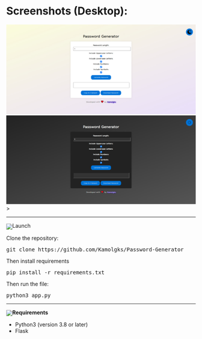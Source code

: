 # Screenshots (Desktop):

<img src="./static/images/v1.jpg">
<img src="./static/images/v2.jpg">>

---

<p><img src="https://cdn-icons-png.flaticon.com/512/10273/10273288.png" height="60" align="center">Launch</p>

Clone the repository:

<pre lang="bash">git clone https://github.com/Kamolgks/Password-Generator</pre>
  
Then install requirements

<pre lang="bash">pip install -r requirements.txt</pre>

Then run the file:

<pre lang="bash">python3 app.py</pre>

---

**<p><img src="https://cdn-icons-png.flaticon.com/512/6802/6802548.png" height="60" align="center">Requirements</p>**

- Python3 (version 3.8 or later)
- Flask
